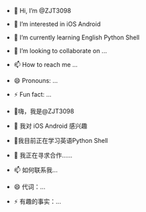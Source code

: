 - 👋 Hi, I’m @ZJT3098
- 👀 I’m interested in iOS Android
- 🌱 I’m currently learning English Python Shell
- 💞️ I’m looking to collaborate on ...
- 📫 How to reach me ...
- 😄 Pronouns: ...
- ⚡ Fun fact: ...

- 👋嗨，我是@ZJT3098
- 👀 我对 iOS Android 感兴趣
- 🌱我目前正在学习英语Python Shell
- 💞️ 我正在寻求合作......
- 📫 如何联系我...
- 😄 代词：...
- ⚡ 有趣的事实：...
<!---
ZJT3098/ZJT3098 is a ✨ special ✨ repository because its `README.md` (this file) appears on your GitHub profile.
You can click the Preview link to take a look at your changes.
--->
